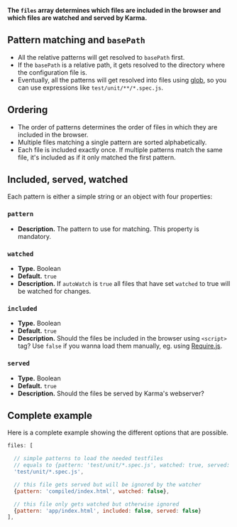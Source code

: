 **The `files` array determines which files are included in the browser and which files are watched and served by Karma.**


## Pattern matching and `basePath`
- All the relative patterns will get resolved to `basePath` first.
- If the `basePath` is a relative path, it gets resolved to the
  directory where the configuration file is.
- Eventually, all the patterns will get resolved into files using
  [glob], so you can use expressions like `test/unit/**/*.spec.js`.

## Ordering
- The order of patterns determines the order of files in which they
  are included in the browser.
- Multiple files matching a single pattern are sorted alphabetically.
- Each file is included exactly once. If multiple patterns match the
  same file, it's included as if it only matched the first pattern.

## Included, served, watched
Each pattern is either a simple string or an object with four properties:

### `pattern`
* **Description.** The pattern to use for matching. This property is mandatory.

### `watched`
* **Type.** Boolean
* **Default.** `true`
* **Description.**  If `autoWatch` is `true` all files that have set `watched` to true will be
  watched for changes.

### `included`
* **Type.** Boolean
* **Default.** `true`
* **Description.** Should the files be included in the browser using
    `<script>` tag? Use `false` if you wanna load them manually, eg.
    using [Require.js](../plus/RequireJS.html).

### `served`
* **Type.** Boolean
* **Default.** `true`
* **Description.** Should the files be served by Karma's webserver?


## Complete example
Here is a complete example showing the different options that are possible.
```javascript
files: [

  // simple patterns to load the needed testfiles
  // equals to {pattern: 'test/unit/*.spec.js', watched: true, served: true, included: true}
  'test/unit/*.spec.js',

  // this file gets served but will be ignored by the watcher
  {pattern: 'compiled/index.html', watched: false},

  // this file only gets watched but otherwise ignored
  {pattern: 'app/index.html', included: false, served: false}
],
```

[glob]: https://github.com/isaacs/node-glob
